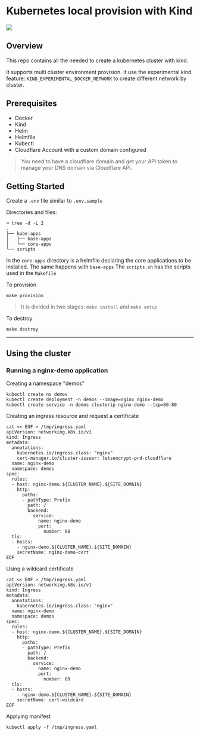 # Kubernetes local provision with Kind

![](https://i.octopus.com/blog/2020-01/kubernetes-with-kind/kubernetes-in-docker.png)

## Overview

This repo contains all the needed to create a kubernetes cluster with kind. 

It supports multi cluster environment provision. It use the experimental kind feature: `KIND_EXPERIMENTAL_DOCKER_NETWORK` 
to create different network by cluster.

## Prerequisites

* Docker
* Kind
* Helm
* Helmfile
* Kubectl
* Cloudflare Account with a custom domain configured
> You need to have a cloudflare domain and get your API token to manage your DNS domain via Cloudflare API.


## Getting Started

Create a `.env` file similar to `.env.sample`

Directories and files:

```shell
➜ tree -d -L 2
.
├── kube-apps
│   ├── base-apps
│   └── core-apps
└── scripts
```

In the `core-apps` directory is a helmfile declaring the core applications to be installed. The same happens with `base-apps`
The `scripts.sh` has the scripts used in the `Makefile`


To provision
```shell
make provision
```
> It is divided in two stages: `make install` and `make setup`

To destroy
```shell
make destroy
```

-----

## Using the cluster

### Running a nginx-demo application

Creating a namespace "demos"
```shell
kubectl create ns demos
kubectl create deployment -n demos --image=nginx nginx-demo
kubectl create service -n demos clusterip nginx-demo --tcp=80:80
```

Creating an ingress resource and request a certificate
```shell
cat << EOF > /tmp/ingress.yaml
apiVersion: networking.k8s.io/v1
kind: Ingress
metadata:
  annotations:
    kubernetes.io/ingress.class: "nginx"
    cert-manager.io/cluster-issuer: letsencrypt-prd-cloudflare
  name: nginx-demo
  namespace: demos
spec:
  rules:
  - host: nginx-demo.${CLUSTER_NAME}.${SITE_DOMAIN}
    http:
      paths:
      - pathType: Prefix
        path: /
        backend:
          service:
            name: nginx-demo
            port:
              number: 80
  tls:
  - hosts:
    - nginx-demo.${CLUSTER_NAME}.${SITE_DOMAIN}
    secretName: nginx-demo-cert
EOF
```

Using a wildcard certificate
```shell
cat << EOF > /tmp/ingress.yaml
apiVersion: networking.k8s.io/v1
kind: Ingress
metadata:
  annotations:
    kubernetes.io/ingress.class: "nginx"
  name: nginx-demo
  namespace: demos
spec:
  rules:
  - host: nginx-demo.${CLUSTER_NAME}.${SITE_DOMAIN}
    http:
      paths:
      - pathType: Prefix
        path: /
        backend:
          service:
            name: nginx-demo
            port:
              number: 80
  tls:
  - hosts:
    - nginx-demo.${CLUSTER_NAME}.${SITE_DOMAIN}
    secretName: cert-wildcard
EOF
```

Applying manifest

```shell
kubectl apply -f /tmp/ingress.yaml
```
